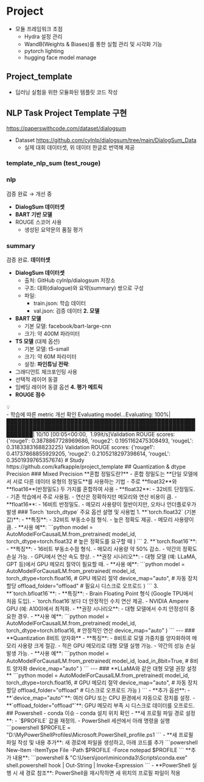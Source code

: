 # Project
- 모듈 프레임워크 초점
  - Hydra 설정 관리
  - WandB(Weights & Biases)를 통한 실험 관리 및 시각화 기능
  - pytorch lighting
  - hugging face model manage
## Project_template 
- 딥러닝 실험을 위한 모듈화된 템플릿 코드 작성
## NLP Task Project Template 구현
https://paperswithcode.com/dataset/dialogsum
- Dataset
    https://github.com/cylnlp/dialogsum/tree/main/DialogSum_Data
    - 실제 대회 데이터셋, 위 데이터 한글로 번역해 제공
### template_nlp_sum (test_rouge)
### nlp
검증 완료 → 개선 중
- **DialogSum 데이터셋**
- **BART 기반 모델**
- ROUGE 스코어 사용
    - 생성된 요약문의 품질 평가
### summary
검증 완료. 
**데이터셋**
- **DialogSum 데이터셋**
    - 출처: GitHub cylnlp/dialogsum 저장소
    - 구조: 대화(dialogue)와 요약(summary) 쌍으로 구성
    - 파일:
        - train.json: 학습 데이터
        - val.json: 검증 데이터
**2. 모델**
- **BART 모델**
    - 기본 모델: facebook/bart-large-cnn
    - 크기: 약 400M 파라미터
- **T5 모델** (대체 옵션)
    - 기본 모델: t5-small
    - 크기: 약 60M 파라미터
    - 설정:
**파인튜닝 전략**:
- 그래디언트 체크포인팅 사용
- 선택적 레이어 동결
- 임베딩 레이어 동결 옵션
**4. 평가 메트릭**
- **ROUGE 점수**
<aside>
💡
</aside>
- 학습에 따른 metric 개선 확인
Evaluating model...Evaluating: 100%|███████████████████████████████████████████████████████████████████████████████████████████████████████████| 10/10 [00:05<00:00,  1.99it/s]Validation ROUGE scores: {'rouge1': 0.3878867728969686, 'rouge2': 0.1951162475308493, 'rougeL': 0.3183383168823225}
Validation ROUGE scores: {'rouge1': 0.41737868855929205, 'rouge2': 0.2105218297398614, 'rougeL': 0.3501939765357674}
# Study
https://github.com/kafkapple/project_template
## Quantization & dtype Precision
### Mixed Precision **혼합 정밀도란?**
- 혼합 정밀도는 **단일 모델에서 서로 다른 데이터 유형의 정밀도**를 사용하는 기법
    - 주로 **float32**와 **float16**(반정밀도) 두 가지를 혼합하여 사용
- **float32**:
    - 32비트 단정밀도. 
    - 기존 학습에서 주로 사용됨. 
    - 연산은 정확하지만 메모리와 연산 비용이 큼.
- **float16**:
    - 16비트 반정밀도. 
    - 메모리 사용량이 절반이지만, 오차나 언더플로우가 발생
### Torch `torch_dtype` 주요 옵션 설명 및 사용법
1. **`torch.float32` (기본값)**:
    - **특징**:
        - 32비트 부동소수점 형식.
        - 높은 정확도 제공.
        - 메모리 사용량이 큼.
    - **사용 예**:
        ```python
        model = AutoModelForCausalLM.from_pretrained(
            model_id,
            torch_dtype=torch.float32  # 높은 정확도를 요구할 때
        )
        ```
2. **`torch.float16`**:
    - **특징**:
        - 16비트 부동소수점 형식.
        - 메모리 사용량 약 50% 감소.
        - 약간의 정확도 손실 가능.
        - GPU에서 연산 속도 향상.
    - **권장 시나리오**:
        - 대형 모델 (예: LLaMA, GPT 등)에서 GPU 메모리 절약이 필요할 때.
    - **사용 예**:
        ```python
        model = AutoModelForCausalLM.from_pretrained(
            model_id,
            torch_dtype=torch.float16,  # GPU 메모리 절약
            device_map="auto",         # 자동 장치 할당
            offload_folder="offload"   # 필요시 디스크로 오프로드
        )
        ```
3. **`torch.bfloat16`**:
    - **특징**:
        - Brain Floating Point 형식 (Google TPU에서 처음 도입).
        - `torch.float16`보다 더 안정적인 수치 연산 제공.
        - NVIDIA Ampere GPU (예: A100)에서 최적화.
    - **권장 시나리오**:
        - 대형 모델에서 수치 안정성이 중요한 경우.
    - **사용 예**:
        ```python
        model = AutoModelForCausalLM.from_pretrained(
            model_id,
            torch_dtype=torch.bfloat16,  # 안정적인 연산
            device_map="auto"
        )
        ```
---
### **Quantization 8비트 양자화**
- **특징**:
    - 8비트로 모델 가중치를 양자화하여 메모리 사용량 크게 절감.
    - 적은 GPU 메모리로 대형 모델 실행 가능.
    - 약간의 성능 손실 발생 가능.
- **사용 예**:
    ```python
    model = AutoModelForCausalLM.from_pretrained(
        model_id,
        load_in_8bit=True,       # 8비트 양자화
        device_map="auto"
    )
    ```
---
### **LLaMA와 같은 대형 모델 권장 설정**
```python
model = AutoModelForCausalLM.from_pretrained(
    model_id,
    torch_dtype=torch.float16,  # GPU 메모리 절약
    device_map="auto",         # 자동 장치 할당
    offload_folder="offload"   # 디스크로 오프로드 가능
)
```
- **추가 옵션**:
    - **`device_map="auto"`**: 여러 GPU 또는 CPU 환경에서 자동으로 장치를 설정.
    - **`offload_folder="offload"`**: GPU 메모리 부족 시 디스크로 데이터를 오프로드.
## Powershell - conda 이슈
- conda 설치 위치 확인
- **새 프로필 파일 경로 설정**:
    - `$PROFILE` 값을 재정의.
    - PowerShell 세션에서 아래 명령을 실행
    ```powershell
    $PROFILE = "D:\MyPowerShellProfiles\Microsoft.PowerShell_profile.ps1
    ```
- **새 프로필 파일 작성 및 내용 추가**:
새 경로에 파일을 생성하고, 아래 코드를 추가
    ```powershell
    New-Item -ItemType File -Path $PROFILE -Force
    notepad $PROFILE
    ```
    **추가 내용**:
    ```powershell
    & "C:\Users\joon\miniconda3\Scripts\conda.exe" shell.powershell hook | Out-String | Invoke-Expression
    ```
- **PowerShell 실행 시 새 경로 참조**:
PowerShell을 재시작하면 새 위치의 프로필 파일이 적용